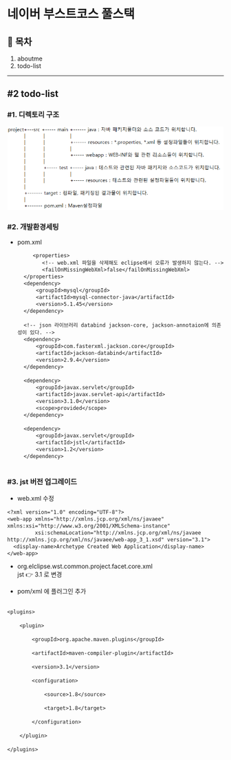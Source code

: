 # 네이버 부스트코스 풀스택

## 📖 목차

1. aboutme
2. todo-list

---

## #2 todo-list

### #1. 디렉토리 구조

<img src="./img/구조.png" />

### #2. 개발환경세팅

- pom.xml

  ```
       <properties>
          <!-- web.xml 파일을 삭제해도 eclipse에서 오류가 발생하지 않는다. -->
          <failOnMissingWebXml>false</failOnMissingWebXml>
    </properties>
  	<dependency>
  		<groupId>mysql</groupId>
  		<artifactId>mysql-connector-java</artifactId>
  		<version>5.1.45</version>
  	</dependency>

  	<!-- json 라이브러리 databind jackson-core, jackson-annotaion에 의존성이 있다. -->
  	<dependency>
  		<groupId>com.fasterxml.jackson.core</groupId>
  		<artifactId>jackson-databind</artifactId>
  		<version>2.9.4</version>
  	</dependency>

  	<dependency>
  		<groupId>javax.servlet</groupId>
  		<artifactId>javax.servlet-api</artifactId>
  		<version>3.1.0</version>
  		<scope>provided</scope>
  	</dependency>

  	<dependency>
  		<groupId>javax.servlet</groupId>
  		<artifactId>jstl</artifactId>
  		<version>1.2</version>
  	</dependency>


  ```

### #3. jst 버전 업그레이드

- web.xml 수정

```
<?xml version="1.0" encoding="UTF-8"?>
<web-app xmlns="http://xmlns.jcp.org/xml/ns/javaee" xmlns:xsi="http://www.w3.org/2001/XMLSchema-instance"
         xsi:schemaLocation="http://xmlns.jcp.org/xml/ns/javaee http://xmlns.jcp.org/xml/ns/javaee/web-app_3_1.xsd" version="3.1">
  <display-name>Archetype Created Web Application</display-name>
</web-app>

```

- org.elclipse.wst.common.project.facet.core.xml<br /> jst 👉 3.1 로 변경

- pom/xml 에 플러그인 추가

```

<plugins>

    <plugin>

        <groupId>org.apache.maven.plugins</groupId>

        <artifactId>maven-compiler-plugin</artifactId>

        <version>3.1</version>

        <configuration>

            <source>1.8</source>

            <target>1.8</target>

        </configuration>

    </plugin>

</plugins>

```
